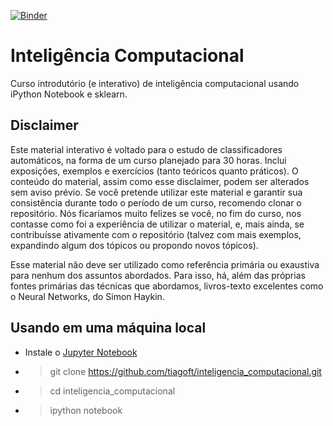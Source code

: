  [![Binder](http://mybinder.org/badge.svg)](http://mybinder.org/repo/tiagoft/inteligencia_computacional)

# Inteligência Computacional
Curso introdutório (e interativo) de inteligência computacional usando
iPython Notebook e sklearn.

## Disclaimer

Este material interativo é voltado para o estudo de classificadores automáticos,
na forma de um curso planejado para 30 horas. Inclui exposições, exemplos e
exercícios (tanto teóricos quanto práticos). O conteúdo do material, assim como
esse disclaimer, podem ser alterados sem aviso prévio. Se você pretende utilizar
este material e garantir sua consistência durante todo o período de um curso,
recomendo clonar o repositório. Nós ficaríamos muito felizes se você, no fim do
curso, nos contasse como foi a experiência de utilizar o material, e, mais
ainda, se contribuísse ativamente com o repositório (talvez com mais exemplos,
expandindo algum dos tópicos ou propondo novos tópicos).

Esse material não deve ser utilizado como
referência primária ou exaustiva para nenhum dos assuntos abordados. Para isso,
há,
além das próprias fontes primárias das técnicas que abordamos,
livros-texto excelentes como o Neural Networks, do Simon Haykin.

## Usando em uma máquina local

* Instale o [Jupyter Notebook](http://jupyter.readthedocs.org/en/latest/install.html)
* > git clone https://github.com/tiagoft/inteligencia_computacional.git
* > cd inteligencia_computacional
* > ipython notebook

